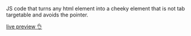 JS code that turns any html element into a cheeky element that is not tab targetable and avoids the pointer.

[live preview 👌](https://maxp421.github.io/runningButton/)
